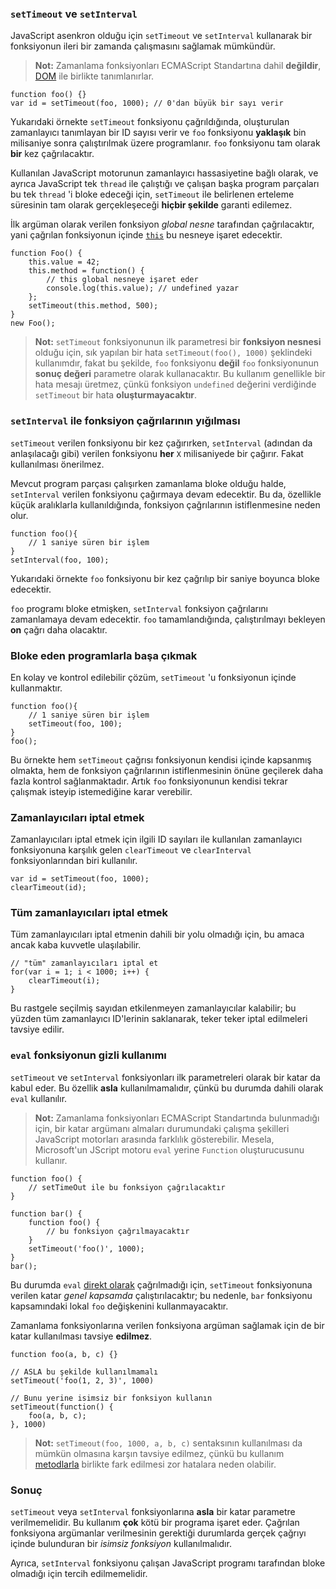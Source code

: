 ### `setTimeout` ve `setInterval`

JavaScript asenkron olduğu için `setTimeout` ve `setInterval` kullanarak bir
fonksiyonun ileri bir zamanda çalışmasını sağlamak mümkündür.

> **Not:** Zamanlama fonksiyonları ECMAScript Standartına dahil **değildir**,
> [DOM][1] ile birlikte tanımlanırlar.

    function foo() {}
    var id = setTimeout(foo, 1000); // 0'dan büyük bir sayı verir

Yukarıdaki örnekte `setTimeout` fonksiyonu çağrıldığında, oluşturulan
zamanlayıcı tanımlayan bir ID sayısı verir ve `foo` fonksiyonu **yaklaşık**
bin milisaniye sonra çalıştırılmak üzere programlanır. `foo` fonksiyonu
tam olarak **bir** kez çağrılacaktır.

Kullanılan JavaScript motorunun zamanlayıcı hassasiyetine bağlı olarak, ve
ayrıca JavaScript tek `thread` ile çalıştığı ve çalışan başka program
parçaları bu tek `thread` 'i bloke edeceği için, `setTimeout` ile belirlenen
erteleme süresinin tam olarak gerçekleşeceği **hiçbir şekilde** garanti
edilemez.

İlk argüman olarak verilen fonksiyon *global nesne* tarafından çağrılacaktır,
yani çağrılan fonksiyonun içinde [`this`](#function.this) bu nesneye işaret
edecektir.

    function Foo() {
        this.value = 42;
        this.method = function() {
            // this global nesneye işaret eder
            console.log(this.value); // undefined yazar
        };
        setTimeout(this.method, 500);
    }
    new Foo();


> **Not:** `setTimeout` fonksiyonunun ilk parametresi bir **fonksiyon nesnesi**
> olduğu için, sık yapılan bir hata `setTimeout(foo(), 1000)` şeklindeki
> kullanımdır, fakat bu şekilde, `foo` fonksiyonu **değil** `foo` fonksiyonunun
> **sonuç değeri** parametre olarak kullanacaktır. Bu kullanım genellikle bir
> hata mesajı üretmez, çünkü fonksiyon `undefined` değerini verdiğinde 
> `setTimeout` bir hata **oluşturmayacaktır**.

### `setInterval` ile fonksiyon çağrılarının yığılması

`setTimeout` verilen fonksiyonu bir kez çağırırken, `setInterval` (adından da
anlaşılacağı gibi) verilen fonksiyonu **her** `X` milisaniyede bir çağırır.
Fakat kullanılması önerilmez.

Mevcut program parçası çalışırken zamanlama bloke olduğu halde, `setInterval`
verilen fonksiyonu çağırmaya devam edecektir. Bu da, özellikle küçük aralıklarla
kullanıldığında, fonksiyon çağrılarının istiflenmesine neden olur.

    function foo(){
        // 1 saniye süren bir işlem
    }
    setInterval(foo, 100);

Yukarıdaki örnekte `foo` fonksiyonu bir kez çağrılıp bir saniye boyunca bloke
edecektir.

`foo` programı bloke etmişken, `setInterval` fonksiyon çağrılarını zamanlamaya
devam edecektir. `foo` tamamlandığında, çalıştırılmayı bekleyen **on** çağrı
daha olacaktır.

### Bloke eden programlarla başa çıkmak

En kolay ve kontrol edilebilir çözüm, `setTimeout` 'u fonksiyonun içinde
kullanmaktır.

    function foo(){
        // 1 saniye süren bir işlem
        setTimeout(foo, 100);
    }
    foo();

Bu örnekte hem `setTimeout` çağrısı fonksiyonun kendisi içinde kapsanmış olmakta,
hem de fonksiyon çağrılarının istiflenmesinin önüne geçilerek daha fazla kontrol
sağlanmaktadır. Artık  `foo` fonksiyonunun kendisi tekrar çalışmak isteyip
istemediğine karar verebilir.

### Zamanlayıcıları iptal etmek

Zamanlayıcıları iptal etmek için ilgili ID sayıları ile kullanılan zamanlayıcı
fonksiyonuna karşılık gelen `clearTimeout` ve `clearInterval` fonksiyonlarından
biri kullanılır.

    var id = setTimeout(foo, 1000);
    clearTimeout(id);

### Tüm zamanlayıcıları iptal etmek

Tüm zamanlayıcıları iptal etmenin dahili bir yolu olmadığı için, bu amaca
ancak kaba kuvvetle ulaşılabilir.

    // "tüm" zamanlayıcıları iptal et
    for(var i = 1; i < 1000; i++) {
        clearTimeout(i);
    }

Bu rastgele seçilmiş sayıdan etkilenmeyen zamanlayıcılar kalabilir; bu yüzden
tüm zamanlayıcı ID'lerinin saklanarak, teker teker iptal edilmeleri tavsiye
edilir.

### `eval` fonksiyonun gizli kullanımı

`setTimeout` ve `setInterval` fonksiyonları ilk parametreleri olarak bir katar
da kabul eder. Bu özellik **asla** kullanılmamalıdır, çünkü bu durumda dahili
olarak `eval` kullanılır.

> **Not:** Zamanlama fonksiyonları ECMAScript Standartında bulunmadığı için,
> bir katar argümanı almaları durumundaki çalışma şekilleri JavaScript motorları
> arasında farklılık gösterebilir. Mesela, Microsoft'un JScript motoru `eval`
> yerine `Function` oluşturucusunu kullanır.

    function foo() {
        // setTimeOut ile bu fonksiyon çağrılacaktır
    }

    function bar() {
        function foo() {
            // bu fonksiyon çağrılmayacaktır
        }
        setTimeout('foo()', 1000);
    }
    bar();

Bu durumda `eval` [direkt olarak](#core.eval) çağrılmadığı için, `setTimeout`
fonksiyonuna verilen katar *genel kapsamda* çalıştırılacaktır; bu nedenle,
`bar` fonksiyonu kapsamındaki lokal `foo` değişkenini kullanmayacaktır.

Zamanlama fonksiyonlarına verilen fonksiyona argüman sağlamak için de bir katar
kullanılması tavsiye **edilmez**.

    function foo(a, b, c) {}
    
    // ASLA bu şekilde kullanılmamalı
    setTimeout('foo(1, 2, 3)', 1000)

    // Bunu yerine isimsiz bir fonksiyon kullanın
    setTimeout(function() {
        foo(a, b, c);
    }, 1000)

> **Not:** `setTimeout(foo, 1000, a, b, c)` sentaksının kullanılması da mümkün
> olmasına karşın tavsiye edilmez, çünkü bu kullanım [metodlarla](#function.this)
> birlikte fark edilmesi zor hatalara neden olabilir.

### Sonuç

`setTimeout` veya `setInterval` fonksiyonlarına **asla** bir katar parametre
verilmemelidir. Bu kullanım **çok** kötü bir programa işaret eder. Çağrılan
fonksiyona argümanlar verilmesinin gerektiği durumlarda gerçek çağrıyı içinde
bulunduran bir *isimsiz fonksiyon* kullanılmalıdır.

Ayrıca, `setInterval` fonksiyonu çalışan JavaScript programı tarafından bloke
olmadığı için tercih edilmemelidir.

[1]: http://en.wikipedia.org/wiki/Document_Object_Model "Document Object Model"
